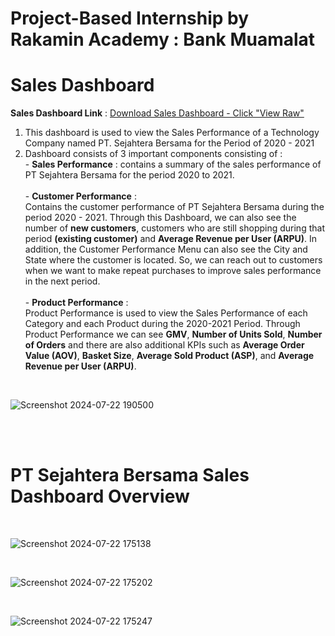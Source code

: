 # Project-Based Internship by Rakamin Academy : Bank Muamalat

# Sales Dashboard
**Sales Dashboard Link** : [Download Sales Dashboard - Click "View Raw"](https://github.com/oktaviorezap/final-task-pbi-bi-analyst-bank-muamalat-oktaviorezaputra/blob/main/Task%205_BI%20Analyst_Muamalat%20Bank_Oktavio%20Reza%20Putra.pbix)
<br>
1. This dashboard is used to view the Sales Performance of a Technology Company named PT. Sejahtera Bersama for the Period of 2020 - 2021
2. Dashboard consists of 3 important components consisting of :
   <br> - **Sales Performance** : contains a summary of the sales performance of PT Sejahtera Bersama for the period 2020 to 2021.
   <br>
   <br> - **Customer Performance** :
          <br>Contains the customer performance of PT Sejahtera Bersama during the period 2020 - 2021. Through this Dashboard, we can also see the number of **new customers**, customers who are still shopping during that period **(existing customer)** and **Average Revenue per User (ARPU)**. In addition, the Customer Performance Menu can also see the City and State where the customer is located. So, we can reach out to customers when we want to make repeat purchases to improve sales performance in the next period.
   <br>
   <br> - **Product Performance** : 
          <br>Product Performance is used to view the Sales Performance of each Category and each Product during the 2020-2021 Period. Through Product Performance we can see **GMV**, **Number of Units Sold**, **Number of Orders** and there are also additional KPIs such as **Average Order Value (AOV)**, **Basket Size**, **Average Sold Product (ASP)**, and **Average Revenue per User (ARPU)**.
<br>

![Screenshot 2024-07-22 190500](https://github.com/user-attachments/assets/2bb50329-09a5-4787-9d5b-95e2e3fc5140)


<br>
<br>

# PT Sejahtera Bersama Sales Dashboard Overview
<br>

![Screenshot 2024-07-22 175138](https://github.com/user-attachments/assets/73d8cf5f-9ba1-417c-95bf-0ed98badee6b)

<br>

![Screenshot 2024-07-22 175202](https://github.com/user-attachments/assets/b175ca7c-902a-4ee5-9472-d07280a32bde)

<br>

![Screenshot 2024-07-22 175247](https://github.com/user-attachments/assets/f79aa26d-2036-4565-b722-2232fe3c0c17)


